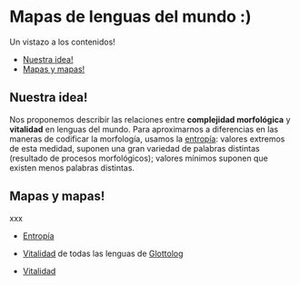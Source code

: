 # Mapas de lenguas del mundo :)

Un vistazo a los contenidos!

  * [Nuestra idea!](#nuestra-idea)
  * [Mapas y mapas!](#mapas-y-mapas)

## Nuestra idea!
Nos proponemos describir las relaciones entre **complejidad morfológica** y **vitalidad** en lenguas del mundo. Para aproximarnos a diferencias en las maneras de codificar la morfología, usamos la [entropía](http://www.christianbentz.de/Papers/Bentz%20et%20al.%20(2017)%20The%20entropy%20of%20words.pdf): valores extremos de esta medidad, suponen una gran variedad de palabras distintas (resultado de procesos morfológicos); valores mínimos suponen que existen menos palabras distintas. 

## Mapas y mapas!
xxx

* [Entropía](./map_entropy.html)

* [Vitalidad](./map_glottolog.html) de todas las lenguas de [Glottolog](https://glottolog.org/)

* [Vitalidad](./map_entropy_glottolog.html)
